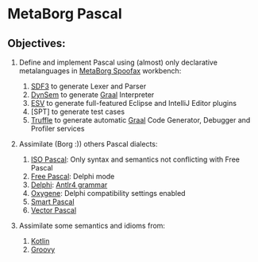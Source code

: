 # MetaBorg Pascal

## Objectives:

1. Define and implement Pascal using (almost) only declarative metalanguages in [MetaBorg Spoofax](https://www.metaborg.org/) workbench:
   1. [SDF3](https://www.metaborg.org/en/latest/source/langdev/meta/lang/sdf3/index.html) to generate Lexer and Parser
   2. [DynSem](https://www.metaborg.org/en/latest/source/langdev/meta/lang/dynsem/index.html) to generate [Graal](http://www.oracle.com/technetwork/oracle-labs/program-languages/overview/index.html) Interpreter
   3. [ESV](https://www.metaborg.org/en/latest/source/langdev/meta/lang/esv.html) to generate full-featured Eclipse and IntelliJ Editor plugins
   4. [SPT] to generate test cases
   5. [Truffle](https://github.com/oracle/graal/tree/master/truffle) to generate automatic [Graal](https://www.graalvm.org/) Code Generator, Debugger and Profiler services 
   
2. Assimilate (Borg :)) others Pascal dialects: 
   1. [ISO Pascal](http://www.pascal-central.com/iso7185.html): Only syntax and semantics not conflicting with Free Pascal
   2. [Free Pascal](https://www.freepascal.org/docs-html/current/ref/ref.html): Delphi mode 
   3. [Delphi](http://docwiki.embarcadero.com/RADStudio/Rio/en/Delphi_Language_Guide_Index): [Antlr4 grammar](https://github.com/gotthardsen/Delphi-ANTRL4-Grammar/blob/master/Delphi.g4)
   4. [Oxygene](https://docs.elementscompiler.com/Oxygene/Delphi/): Delphi compatibility settings enabled
   5. [Smart Pascal](http://samples.leanpub.com/asmartbook-sample.pdf)
   6. [Vector Pascal](https://ufpr.dl.sourceforge.net/project/vectorpascalcom/manual.pdf)
  
3. Assimilate some semantics and idioms from:
   1. [Kotlin](https://kotlinlang.org/docs/reference/)
   2. [Groovy](http://groovy-lang.org/documentation.html)
